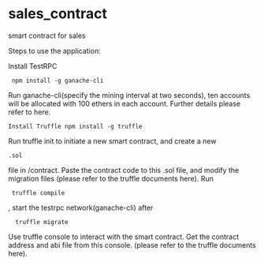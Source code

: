 # sales_contract
smart contract for sales

Steps to use the application:

Install TestRPC  

     npm install -g ganache-cli
Run ganache-cli(specify the mining interval at two seconds), ten accounts will be allocated with 100 ethers in each account. Further details please refer to here.

    Install Truffle npm install -g truffle
Run truffle init to initiate a new smart contract, and create a new

    .sol 
 file in /contract.
Paste the contract code to this .sol file, and modify the migration files (please refer to the truffle documents here).
Run 
     
     truffle compile
 , start the testrpc network(ganache-cli) after 
 
      truffle migrate 
Use truffle console to interact with the smart contract. Get the contract address and abi file from this console.
(please refer to the truffle documents here).
    
